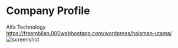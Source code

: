 # Company Profile
Alfa Technology
https://frsembilan.000webhostapp.com/wordpress/halaman-utama/
![screenshot](https://user-images.githubusercontent.com/52553184/223904780-4458547f-2bd4-4ced-867f-8fb5a2abe6f7.PNG)

